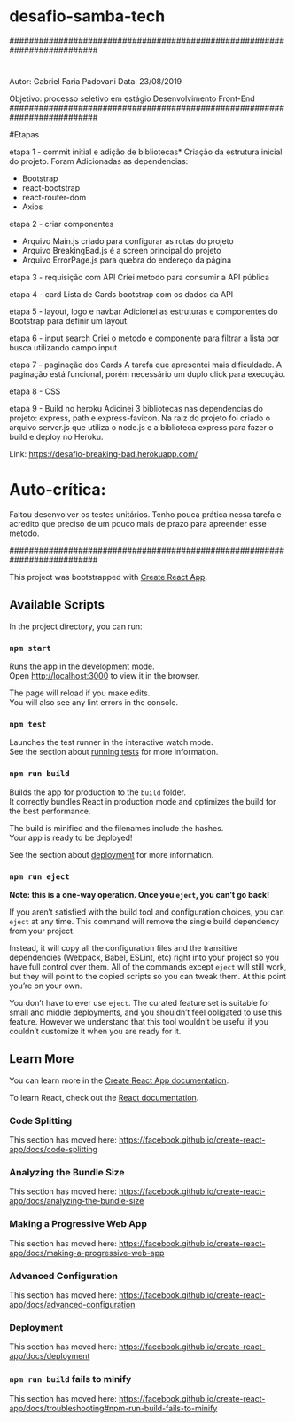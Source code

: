 # desafio-samba-tech
##########################################################################
#
Autor: Gabriel Faria Padovani 
Data: 23/08/2019

Objetivo: processo seletivo em estágio Desenvolvimento Front-End
##########################################################################

#Etapas

etapa 1 - commit initial e adição de bibliotecas*
Criação da estrutura inicial do projeto. 
Foram Adicionadas as dependencias:
- Bootstrap
- react-bootstrap
- react-router-dom
- Axios

etapa 2 - criar componentes
- Arquivo Main.js criado para configurar as rotas do projeto
- Arquivo BreakingBad.js é a screen principal do projeto
- Arquivo ErrorPage.js para quebra do endereço da página

etapa 3 - requisição com API 
Criei metodo para consumir a API pública 

etapa 4 - card 
Lista de Cards bootstrap com os dados da API

etapa 5 - layout, logo e navbar 
Adicionei as estruturas e componentes do Bootstrap para definir um layout.

etapa 6 - input search 
Criei o metodo e componente para filtrar a lista por busca utilizando campo input

etapa 7 - paginação dos Cards
A tarefa que apresentei mais dificuldade. A paginação está funcional,
porém necessário um duplo click para execução.

etapa 8 - CSS

etapa 9 - Build no heroku
Adicinei 3 bibliotecas nas dependencias do projeto: express, path e express-favicon.
Na raiz do projeto foi criado o arquivo server.js que utiliza o node.js e a biblioteca 
express para fazer o build e deploy no Heroku.

Link: https://desafio-breaking-bad.herokuapp.com/

# Auto-crítica:
Faltou desenvolver os testes unitários. Tenho pouca prática nessa tarefa e acredito que preciso
de um pouco mais de prazo para apreender esse metodo.


##########################################################################

This project was bootstrapped with [Create React App](https://github.com/facebook/create-react-app).

## Available Scripts

In the project directory, you can run:

### `npm start`

Runs the app in the development mode.<br>
Open [http://localhost:3000](http://localhost:3000) to view it in the browser.

The page will reload if you make edits.<br>
You will also see any lint errors in the console.

### `npm test`

Launches the test runner in the interactive watch mode.<br>
See the section about [running tests](https://facebook.github.io/create-react-app/docs/running-tests) for more information.

### `npm run build`

Builds the app for production to the `build` folder.<br>
It correctly bundles React in production mode and optimizes the build for the best performance.

The build is minified and the filenames include the hashes.<br>
Your app is ready to be deployed!

See the section about [deployment](https://facebook.github.io/create-react-app/docs/deployment) for more information.

### `npm run eject`

**Note: this is a one-way operation. Once you `eject`, you can’t go back!**

If you aren’t satisfied with the build tool and configuration choices, you can `eject` at any time. This command will remove the single build dependency from your project.

Instead, it will copy all the configuration files and the transitive dependencies (Webpack, Babel, ESLint, etc) right into your project so you have full control over them. All of the commands except `eject` will still work, but they will point to the copied scripts so you can tweak them. At this point you’re on your own.

You don’t have to ever use `eject`. The curated feature set is suitable for small and middle deployments, and you shouldn’t feel obligated to use this feature. However we understand that this tool wouldn’t be useful if you couldn’t customize it when you are ready for it.

## Learn More

You can learn more in the [Create React App documentation](https://facebook.github.io/create-react-app/docs/getting-started).

To learn React, check out the [React documentation](https://reactjs.org/).

### Code Splitting

This section has moved here: https://facebook.github.io/create-react-app/docs/code-splitting

### Analyzing the Bundle Size

This section has moved here: https://facebook.github.io/create-react-app/docs/analyzing-the-bundle-size

### Making a Progressive Web App

This section has moved here: https://facebook.github.io/create-react-app/docs/making-a-progressive-web-app

### Advanced Configuration

This section has moved here: https://facebook.github.io/create-react-app/docs/advanced-configuration

### Deployment

This section has moved here: https://facebook.github.io/create-react-app/docs/deployment

### `npm run build` fails to minify

This section has moved here: https://facebook.github.io/create-react-app/docs/troubleshooting#npm-run-build-fails-to-minify

